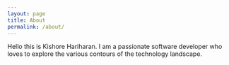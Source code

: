```yaml
---
layout: page
title: About
permalink: /about/
---
```

Hello this is Kishore Hariharan. I am a passionate software developer who loves to explore the various contours of the technology landscape.
